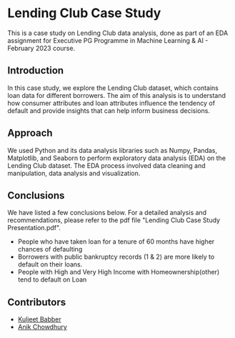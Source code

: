 # Lending Club Case Study
This is a case study on Lending Club data analysis, done as part of an EDA assignment for Executive PG Programme in Machine Learning & AI - February 2023 course.


## Introduction
In this case study, we explore the Lending Club dataset, which contains loan data for different borrowers. The aim of this analysis is to understand how consumer attributes and loan attributes influence the tendency of default and provide insights that can help inform business decisions.

## Approach
We used Python and its data analysis libraries such as Numpy, Pandas, Matplotlib, and Seaborn to perform exploratory data analysis (EDA) on the Lending Club dataset. The EDA process involved data cleaning and manipulation, data analysis and visualization.


## Conclusions
We have listed a few conclusions below. For a detailed analysis and recommendations, please refer to the pdf file "Lending Club Case Study Presentation.pdf".
- People who have taken loan for a tenure of 60 months have higher chances of defaulting
- Borrowers with public bankruptcy records (1 & 2) are more likely to default on their loans.
- People with High and Very High Income with Homeownership(other) tend to default on Loan


## Contributors
- [Kuljeet Babber](https://github.com/kuljeetbabber)
- [Anik Chowdhury](https://github.com/anikchowdhury55)
